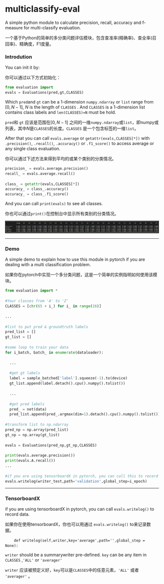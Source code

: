 # multiclassify-eval

A simple python module to calculate precision, recall,  accuracy and f-measure for multi-classify evaluation.

一个基于Python的简单的多分类问题评估模块，包含查准率(精确率)、查全率(召回率)、精确度，F1度量。



### Introdution

You can init it by:

你可以通过以下方式初始化：

```python
from evaluation import 
evals = Evaluations(pred,gt,CLASSES)
```

Which `pred`and `gt`  can be a 1-dimension `numpy.ndarray` or `list` range from $[0, N-1]$, $N$ is the length of `CLASSES` . And `CLASSES` is a 1-dimension list contains class labels and `len(CLASSES)=N` must be hold.

`pred`和 `gt` 应该是范围在$[0, N-1]$ 之间的一维`numpy.ndarray`或`list`，即numpy或列表，其中$N$是`CLASSES`的长度。`CLASSES` 是一个包含标签的一维`list`。



After that you can call `evals.average` or `getattr(evals,CLASSES[*])` with `.precision()`, `.recall()`, `.accuracy()`  or `.f1_score()`  to access average or any single class evaluation.

你可以通过下述方法来得到平均的或某个类别的分类情况。

```python
precision_ = evals.average.precision()
recall_ = evals.average.recall()

class_ = getattr(evals,CLASSES[*])
accuracy_ = class_.accuracy()
accuracy_ = class_.f1_score()
```



And you can call `print(evals)`  to see all classes.

你也可以通过`print()`在控制台中显示所有类别的分类情况。

![Test](pics/Test-6471436.PNG)

---

### Demo

A simple demo to explain how to use this module in pytorch if you are dealing with a multi classification problem.

如果你在pytorch中实现一个多分类问题，这是一个简单的实例指明如何使用该模块。

```python
from evaluation import *

#Your classes from 'A' to 'Z'
CLASSES = [chr(65 + i_) for i_ in range(26)]

...

#list to put pred & groundtruth labels
pred_list = []
gt_list = []

#some loop to train your data
for i_batch, batch_ in enumerate(dataloader):
  
  ...
  
  #get gt labels
  label = sample_batched['label'].squeeze(-1).to(device)
  gt_list.append(label.detach().cpu().numpy().tolist())
  
  ...
  
  #get pred labels
  pred_ = net(data)
  pred_list.append(pred_.argmax(dim=1).detach().cpu().numpy().tolist())

#transform list to np.ndarray
pred_np = np.array(pred_list)
gt_np = np.array(gt_list)

evals = Evaluations(pred_np,gt_np,CLASSES)

print(evals.average.precision())
print(evals.A.recall())
...

#if you are using tensorboardX in pytorch, you can call this to record data
evals.writelog(writer_test,path='validation',global_step=i_epoch)
```

---

### TensorboardX

if you are using tensorboardX in pytorch, you can call `evals.writelog()` to record data.

如果你在使用tensorboardX，你也可以用通过 `evals.writelog()` to来记录数据。

`    def writelog(self,writer,key='average',path='',global_step = None):`

`writer` should be a summarywriter pre-defined. `key` can be any item in `CLASSES`  ,`'ALL'`  or `'averager'` 

`writer` 应该被预定义好，`key`可以是`CLASSES`中的任意元素，`'ALL'` 或者 `'averager'` 。
